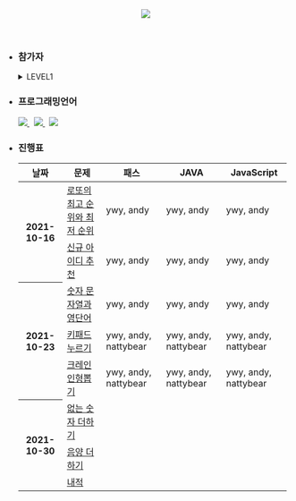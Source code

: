 <header>
  <a href="https://programmers.co.kr/learn/challenges" title="Go programmers">
  <img src="https://capsule-render.vercel.app/api?type=Rounded&color=timeGradient&height=300&section=header&text=Algorithm%20Study&animation=twinkling&fontSize=90&desc=Programmers&fontColor=ffffff&descAlignY=70&descAlign=82" />
  </a>
</header>
 
<ul>
  <li>
    <h3>
      참가자
    </h3>
    <details>
      <summary>
        LEVEL1
      </summary>
      <div>
        <a href="https://github.com/YunWonYong/Programmers/tree/ywy" title="ywy branch">ywy</a>&nbsp;
        <a href="https://github.com/YunWonYong/Programmers/tree/andy" title="andy branch">andy</a>&nbsp;
        <a href="https://github.com/YunWonYong/Programmers/tree/nattybear" title="nattybear branch">nattybear</a>&nbsp;
      </div>
    </details> 
  </li>
  <li>
    <h3>
      프로그래밍언어
    </h3>
    <section>
      <a href="https://docs.oracle.com/javase/8/docs/api/" title="Java8 api">
        <img src="https://img.shields.io/badge/Java-5000B9?style=flat-square&logo=Java"/>
      </a>&nbsp;
      <a href="https://developer.mozilla.org/ko/" title="JS api">
        <img src="https://img.shields.io/badge/JS-000000?style=flat-square&logo=JavaScript"/>
      </a>&nbsp;
      <a href="https://www.cplusplus.com/reference/" title="C++ api">
        <img src="https://img.shields.io/badge/C++-00599C?style=flat-square&logo=C%2B%2B"/>
      </a>
    </section>
  </li>
  <li>
    <h3>
      진행표
    </h3>
    <table>
      <thead>
        <tr>
          <th>
            날짜
          </th>
          <th>
            문제
          </th>
          <th>
            패스
          </th>
          <th>
            JAVA
          </th>
          <th>
            JavaScript
          </th>      
        </tr>
      </thead>
      <tbody>
        <tr>
           <th rowspan="2">
             2021-10-16
          </th>
          <td>
            <a href="https://github.com/YunWonYong/Programmers/issues/17">로또의 최고 순위와 최저 순위</a>
          </td>
          <td>
            ywy, andy
          </td>
          <td>
            ywy, andy
          </td>
          <td>
            ywy, andy
          </td>
        </tr>
        <tr>
           <td>
             <a href="https://github.com/YunWonYong/Programmers/issues/19">신규 아이디 추천</a>
          </td>
          <td>
            ywy, andy
          </td>
          <td>
            ywy, andy
          </td>
          <td>
            ywy, andy
          </td>      
        </tr>   
        <tr>
          <th rowspan="3">
             2021-10-23
          </th>
          <td>
            <a href="https://github.com/YunWonYong/Programmers/issues/24">숫자 문자열과 영단어</a>
          </td>
          <td>
            ywy, andy
          </td>
          <td>
            ywy, andy
          </td>
          <td>
            ywy, andy
          </td>
        </tr>  
        <tr>
          <td>
            <a href="https://github.com/YunWonYong/Programmers/issues/25">키패드 누르기</a>
          </td>
          <td>
            ywy, andy, nattybear
          </td>
          <td>
            ywy, andy, nattybear
          </td>
          <td>
            ywy, andy, nattybear
          </td>
        </tr>      
        <tr>
          <td>
            <a href="https://github.com/YunWonYong/Programmers/issues/26">크레인 인형뽑기</a>
          </td>
          <td>
            ywy, andy, nattybear
          </td>
          <td>
            ywy, andy, nattybear
          </td>
          <td>
            ywy, andy, nattybear
          </td>
        </tr>     
        <tr>
          <th rowspan="3">
             2021-10-30
          </th>
          <td>
            <a href="https://github.com/YunWonYong/Programmers/issues/33">없는 숫자 더하기</a>
          </td>
          <td>
          </td>
          <td>
          </td>
          <td>
          </td>
        </tr>  
        <tr>
          <td>
            <a href="https://github.com/YunWonYong/Programmers/issues/34">음양 더하기</a>
          </td>
          <td>
          </td>
          <td>
          </td>
          <td>
          </td>
        </tr>      
        <tr>
          <td>
            <a href="https://github.com/YunWonYong/Programmers/issues/35">내적</a>
          </td>
          <td>
          </td>
          <td>
          </td>
          <td>
          </td>
        </tr>           
      </tbody>
    </table>
  </li>   
</ul>



